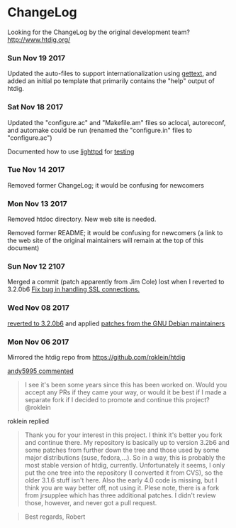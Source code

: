 # ChangeLog

Looking for the ChangeLog by the original development team?
http://www.htdig.org/

### Sun Nov 19 2017

Updated the auto-files to support internationalization using
[gettext](https://www.gnu.org/software/gettext/manual/html_node/index.html#SEC_Contents),
and added an initial po template that primarily contains the "help" output
of htdig.

### Sat Nov 18 2017

Updated the "configure.ac" and "Makefile.am" files so aclocal, autoreconf,
and automake could be run (renamed the "configure.in" files to "configure.ac")

Documented how to use [lighttpd](http://www.lighttpd.net/)
for [testing](https://github.com/andy5995/htdig/blob/master/TESTING.md)

### Tue Nov 14 2017

Removed former ChangeLog; it would be confusing for newcomers

### Mon Nov 13 2017

Removed htdoc directory. New web site is needed.

Removed former README; it would be confusing for newcomers (a link to
the web site of the original maintainers will remain at the top of this
document)

### Sun Nov 12 2107

Merged a commit (patch apparently from Jim Cole) lost when I reverted to 3.2.0b6
[Fix bug in handling SSL connections.](https://github.com/andy5995/htdig/commit/2aa0e4ed52211003288491dedd3a1e72d1c4ddc1)

### Wed Nov 08 2017

[reverted to 3.2.0b6](https://github.com/andy5995/htdig/commit/af7c7041cf95e60be248a65ca0ee162024e06345)
and applied [patches from the GNU Debian maintainers](https://packages.debian.org/stretch/htdig)

### Mon Nov 06 2017

Mirrored the htdig repo from https://github.com/roklein/htdig

[andy5995 commented](https://github.com/roklein/htdig/issues/1)

>I see it's been some years since this has been worked on. Would you accept
any PRs if they came your way, or would it be best if I made a separate fork
if I decided to promote and continue this project? @roklein


roklein replied

>Thank you for your interest in this project. I think it's better you fork
and continue there. My repository is basically up to version 3.2b6 and some
patches from further down the tree and those used by some major distributions
(suse, fedora,...). So in a way, this is probably the most stable version of
htdig, currently. Unfortunately it seems, I only put the one tree into the
repository (I converted it from CVS), so the older 3.1.6 stuff isn't here.
Also the early 4.0 code is missing, but I think you are way better off, not
using it. Plese note, there is a fork from jrsupplee which has three additional
patches. I didn't review those, however, and never got a pull request.

>Best regards,
Robert
